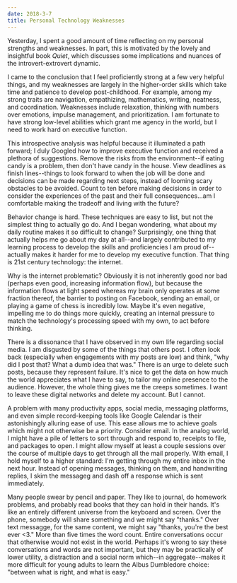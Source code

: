 ```yaml
---
date: 2018-3-7
title: Personal Technology Weaknesses
---
```


Yesterday, I spent a good amount of time reflecting on my personal strengths and weaknesses. In part, this is motivated by the lovely and insightful book _Quiet_, which discusses some implications and nuances of the introvert-extrovert dynamic. 

I came to the conclusion that I feel proficiently strong at a few very helpful things, and my weaknesses are largely in the higher-order skills which take time and patience to develop post-childhood. For example, among my strong traits are navigation, empathizing, mathematics, writing, neatness, and coordination. Weaknesses include relaxation, thinking with numbers over emotions, impulse management, and prioritization. I am fortunate to have strong low-level abilities which grant me agency in the world, but I need to work hard on executive function.

This introspective analysis was helpful because it illuminated a path forward; I duly Googled how to improve executive function and received a plethora of suggestions. Remove the risks from the environment--if eating candy is a problem, then don't have candy in the house. View deadlines as finish lines--things to look forward to when the job will be done and decisions can be made regarding next steps, instead of looming scary obstacles to be avoided. Count to ten before making decisions in order to consider the experiences of the past and their full consequences...am I comfortable making the tradeoff and living with the future?

Behavior change is hard. These techniques are easy to list, but not the simplest thing to actually go do. And I began wondering, what about my daily routine makes it so difficult to change? Surprisingly, one thing that actually helps me go about my day at all--and largely contributed to my learning process to develop the skills and proficiencies I am proud of--actually makes it harder for me to develop my executive function. That thing is 21st century technology: the internet. 

Why is the internet problematic? Obviously it is not inherently good nor bad (perhaps even good, increasing information flow), but because the information flows at light speed whereas my brain only operates at some fraction thereof, the barrier to posting on Facebook, sending an email, or playing a game of chess is incredibly low. Maybe it's even negative, impelling me to do things more quickly, creating an internal pressure to match the technology's processing speed with my own, to act before thinking.

There is a dissonance that I have observed in my own life regarding social media. I am disgusted by some of the things that others post. I often look back (especially when engagements with my posts are low) and think, "why did I post that? What a dumb idea that was." There is an urge to delete such posts, because they represent failure. It's nice to get the data on how much the world appreciates what I have to say, to tailor my online presence to the audience. However, the whole thing gives me the creeps sometimes. I want to leave these digital networks and delete my account. But I cannot.

A problem with many productivity apps, social media, messaging platforms, and even simple record-keeping tools like Google Calendar is their astonishingly alluring ease of use. This ease allows me to achieve goals which might not otherwise be a priority. Consider email. In the analog world, I might have a pile of letters to sort through and respond to, receipts to file, and packages to open. I might allow myself at least a couple sessions over the course of multiple days to get through all the mail properly. With email, I hold myself to a higher standard: I'm getting through my entire inbox in the next hour. Instead of opening messages, thinking on them, and handwriting replies, I skim the messageg and dash off a response which is sent immediately. 

Many people swear by pencil and paper. They like to journal, do homework problems, and probably read books that they can hold in their hands. It's like an entirely different universe from the keyboard and screen. Over the phone, somebody will share something and we might say "thanks." Over text messagge, for the same content, we might say "thanks, you're the best ever <3." More than five times the word count. Entire conversations occur that otherwise would not exist in the world. Perhaps it's wrong to say these conversations and words are not important, but they may be practically of lower utility, a distraction and a social norm which--in aggregate--makes it more difficult for young adults to learn the Albus Dumbledore choice: "between what is right, and what is easy."

  
